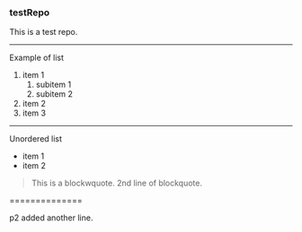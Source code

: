 ### testRepo

This is a test repo.

---------------------
Example of list
1. item 1
   1. subitem 1
   2. subitem 2
2. item 2
3. item 3
---------------------
Unordered list
* item 1
* item 2

> This is a blockwquote.
> 2nd line of blockquote.

==============

p2 added another line.
